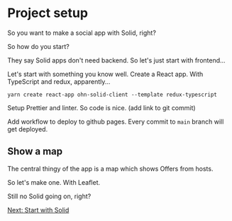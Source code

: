 # Project setup

So you want to make a social app with Solid, right?

So how do you start?

They say Solid apps don't need backend. So let's just start with frontend...

Let's start with something you know well. Create a React app. With TypeScript and redux, apparently...

```shell
yarn create react-app ohn-solid-client --template redux-typescript
```

Setup Prettier and linter. So code is nice. (add link to git commit)

Add workflow to deploy to github pages. Every commit to `main` branch will get deployed.

## Show a map

The central thingy of the app is a map which shows Offers from hosts.

So let's make one. With Leaflet.

Still no Solid going on, right?

[Next: Start with Solid](solid-start.md)
